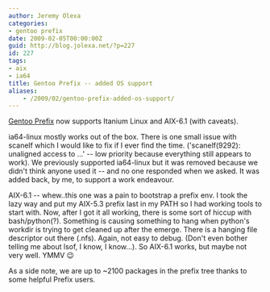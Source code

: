 ```yaml
---
author: Jeremy Olexa
categories:
- gentoo prefix
date: 2009-02-05T00:00:00Z
guid: http://blog.jolexa.net/?p=227
id: 227
tags:
- aix
- ia64
title: Gentoo Prefix -- added OS support
aliases:
    - /2009/02/gentoo-prefix-added-os-support/
---
```


[Gentoo Prefix][1] now supports Itanium Linux and AIX-6.1 (with caveats).

ia64-linux mostly works out of the box. There is one small issue with scanelf which I would like to fix if I ever find the time. ('scanelf(9292): unaligned access to ...' -- low priority because everything still appears to work). We previously supported ia64-linux but it was removed because we didn't think anyone used it -- and no one responded when we asked. It was added back, by me, to support a work endeavour.

AIX-6.1 -- whew..this one was a pain to bootstrap a prefix env. I took the lazy way and put my AIX-5.3 prefix last in my PATH so I had working tools to start with. Now, after I got it all working, there is some sort of hiccup with bash/python(?). Something is causing something to hang when python's workdir is trying to get cleaned up after the emerge. There is a hanging file descriptor out there (.nfs). Again, not easy to debug. (Don't even bother telling me about lsof, I know, I know...). So AIX-6.1 works, but maybe not very well. YMMV 😉

As a side note, we are up to ~2100 packages in the prefix tree thanks to some helpful Prefix users.

 [1]: http://www.gentoo.org/proj/en/gentoo-alt/prefix/index.xml